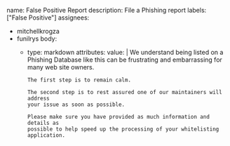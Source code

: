 name: False Positive Report
description: File a Phishing report
labels: ["False Positive"]
assignees:
- mitchellkrogza
- funilrys
body:
  - type: markdown
      attributes:
      value: |
        We understand being listed on a Phishing Database like this can be
        frustrating and embarrassing for many web site owners.

        The first step is to remain calm.

        The second step is to rest assured one of our maintainers will address
        your issue as soon as possible.

        Please make sure you have provided as much information and details as
        possible to help speed up the processing of your whitelisting application.

